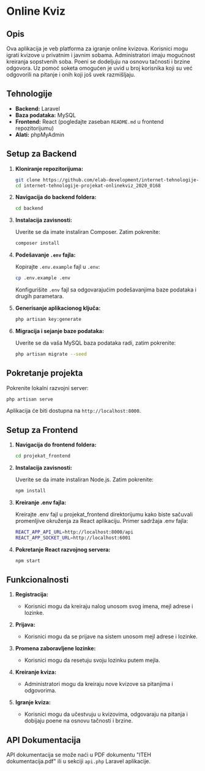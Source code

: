 # Online Kviz 

## Opis

Ova aplikacija je veb platforma za igranje online kvizova. Korisnici mogu igrati kvizove u privatnim i javnim sobama. Administratori imaju mogućnost kreiranja sopstvenih soba. Poeni se dodeljuju na osnovu tačnosti i brzine odgovora. Uz pomoć soketa omogućen je uvid u broj korisnika koji su već odgovorili na pitanje i onih koji još uvek razmišljaju.

## Tehnologije

- **Backend:** Laravel
- **Baza podataka:** MySQL
- **Frontend:** React (pogledajte zaseban `README.md` u frontend repozitorijumu)
- **Alati:** phpMyAdmin

## Setup za Backend

1. **Kloniranje repozitorijuma:**

   ```bash
   git clone https://github.com/elab-development/internet-tehnologije-projekat-onlinekviz_2020_0168.git
   cd internet-tehnologije-projekat-onlinekviz_2020_0168
   ```

2. **Navigacija do backend foldera:**

   ```bash
   cd backend
   ```

3. **Instalacija zavisnosti:**

   Uverite se da imate instaliran Composer. Zatim pokrenite:

   ```bash
   composer install
   ```

4. **Podešavanje `.env` fajla:**

   Kopirajte `.env.example` fajl u `.env`:

   ```bash
   cp .env.example .env
   ```

   Konfigurišite `.env` fajl sa odgovarajućim podešavanjima baze podataka i drugih parametara.

5. **Generisanje aplikacionog ključa:**

   ```bash
   php artisan key:generate
   ```

6. **Migracija i sejanje baze podataka:**

   Uverite se da vaša MySQL baza podataka radi, zatim pokrenite:

   ```bash
   php artisan migrate --seed
   ```

## Pokretanje projekta

Pokrenite lokalni razvojni server:

```bash
php artisan serve
```

Aplikacija će biti dostupna na `http://localhost:8000`.

## Setup za Frontend


1. **Navigacija do frontend foldera:**

   ```bash
   cd projekat_frontend
   ```

2. **Instalacija zavisnosti:**

   Uverite se da imate instaliran Node.js. Zatim pokrenite:

   ```bash
   npm install
   ```
3. **Kreiranje .env fajla:**

   Kreirajte .env fajl u projekat_frontend direktorijumu kako biste sačuvali promenljive okruženja za React aplikaciju.
   Primer sadržaja .env fajla:

      ```bash
   REACT_APP_API_URL=http://localhost:8000/api
   REACT_APP_SOCKET_URL=http://localhost:6001
      ```   
      
4. **Pokretanje React razvojnog servera:**

   ```bash
   npm start
   ```


## Funkcionalnosti

1. **Registracija:**
   - Korisnici mogu da kreiraju nalog unosom svog imena, mejl adrese i lozinke.
   
2. **Prijava:**
   - Korisnici mogu da se prijave na sistem unosom mejl adrese i lozinke.
   
3. **Promena zaboravljene lozinke:**
   - Korisnici mogu da resetuju svoju lozinku putem mejla.

4. **Kreiranje kviza:**
   - Administratori mogu da kreiraju nove kvizove sa pitanjima i odgovorima.
   
5. **Igranje kviza:**
   - Korisnici mogu da učestvuju u kvizovima, odgovaraju na pitanja i dobijaju poene na osnovu tačnosti i brzine.

## API Dokumentacija

API dokumentacija se može naći u PDF dokumentu "ITEH dokumentacija.pdf" ili u sekciji `api.php` Laravel aplikacije.
